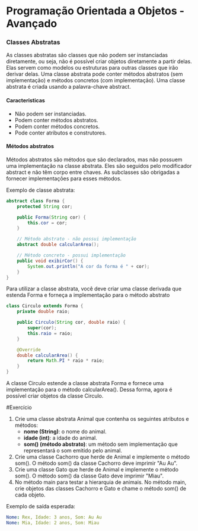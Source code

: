 # Programação Orientada a Objetos - Avançado

### Classes Abstratas
As classes abstratas são classes que não podem ser instanciadas diretamente, ou seja, não é possível criar objetos diretamente a partir delas. Elas servem como modelos ou estruturas para outras classes que irão derivar delas. Uma classe abstrata pode conter métodos abstratos (sem implementação) e métodos concretos (com implementação). Uma classe abstrata é criada usando a palavra-chave abstract.


#### Caracteristicas
* Não podem ser instanciadas.
* Podem conter métodos abstratos.
* Podem conter métodos concretos.
* Pode conter atributos e construtores.

#### Métodos abstratos
Métodos abstratos são métodos que são declarados, mas não possuem uma implementação na classe abstrata. Eles são seguidos pelo modificador abstract e não têm corpo entre chaves. As subclasses são obrigadas a fornecer implementações para esses métodos.

Exemplo de classe abstrata:
```java
abstract class Forma {
    protected String cor;

    public Forma(String cor) {
        this.cor = cor;
    }

    // Método abstrato - não possui implementação
    abstract double calcularArea();

    // Método concreto - possui implementação
    public void exibirCor() {
        System.out.println("A cor da forma é " + cor);
    }
}
```

Para utilizar a classe abstrata, você deve criar uma classe derivada que estenda Forma e forneça a implementação para o método abstrato
```java
class Circulo extends Forma {
    private double raio;

    public Circulo(String cor, double raio) {
        super(cor);
        this.raio = raio;
    }

    @Override
    double calcularArea() {
        return Math.PI * raio * raio;
    }
}
```
A classe Circulo estende a classe abstrata Forma e fornece uma implementação para o método calcularArea(). Dessa forma, agora é possível criar objetos da classe Circulo.


#Exercício
1. Crie uma classe abstrata Animal que contenha os seguintes atributos e métodos:
    * **nome (String)**: o nome do animal.
    * **idade (int)**: a idade do animal.
    * **som() (método abstrato)**: um método sem implementação que representará o som emitido pelo animal.
2. Crie uma classe Cachorro que herde de Animal e implemente o método som(). O método som() da classe Cachorro deve imprimir "Au Au".
3. Crie uma classe Gato que herde de Animal e implemente o método som(). O método som() da classe Gato deve imprimir "Miau".
4. No método main para testar a hierarquia de animais. No método main, crie objetos das classes Cachorro e Gato e chame o método som() de cada objeto.

Exemplo de saída esperada:
```yaml
Nome: Rex, Idade: 3 anos, Som: Au Au
Nome: Mia, Idade: 2 anos, Som: Miau
```